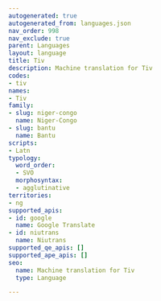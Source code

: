 ```yaml
---
autogenerated: true
autogenerated_from: languages.json
nav_order: 998
nav_exclude: true
parent: Languages
layout: language
title: Tiv
description: Machine translation for Tiv
codes:
- tiv
names:
- Tiv
family:
- slug: niger-congo
  name: Niger-Congo
- slug: bantu
  name: Bantu
scripts:
- Latn
typology:
  word_order:
  - SVO
  morphosyntax:
  - agglutinative
territories:
- ng
supported_apis:
- id: google
  name: Google Translate
- id: niutrans
  name: Niutrans
supported_qe_apis: []
supported_ape_apis: []
seo:
  name: Machine translation for Tiv
  type: Language

---
```


